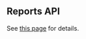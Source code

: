 ## Reports API

See [this page](https://planet.atlassian.net/wiki/spaces/SIP/pages/4245880920/Technical+Overview) for details.